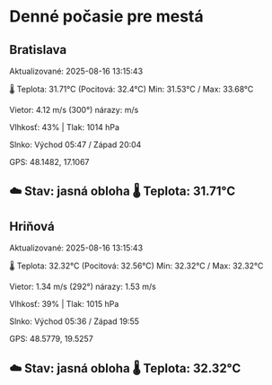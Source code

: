 ﻿# Denné počasie pre mestá

## Bratislava
Aktualizované: 2025-08-16 13:15:43

🌡️ Teplota: 31.71°C 
(Pocitová: 32.4°C)
Min: 31.53°C / Max: 33.68°C

Vietor: 4.12 m/s    (300°) 
nárazy:  m/s

Vlhkosť: 43% | Tlak: 1014 hPa

Slnko: Východ 05:47 / Západ 20:04

GPS: 48.1482, 17.1067

☁️ Stav: jasná obloha        🌡️ Teplota: 31.71°C
---

## Hriňová
Aktualizované: 2025-08-16 13:15:43

🌡️ Teplota: 32.32°C 
(Pocitová: 32.56°C)
Min: 32.32°C / Max: 32.32°C

Vietor: 1.34 m/s (292°)
nárazy: 1.53 m/s

Vlhkosť: 39% | Tlak: 1015 hPa

Slnko: Východ 05:36 / Západ 19:55

GPS: 48.5779, 19.5257

☁️ Stav: jasná obloha        🌡️ Teplota: 32.32°C
---
